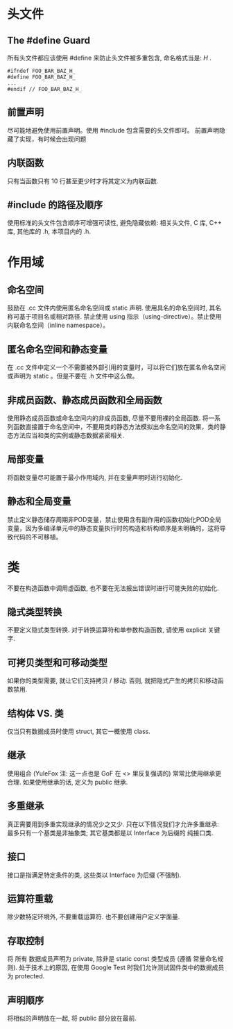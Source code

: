 # 头文件

## The #define Guard
所有头文件都应该使用 #define 来防止头文件被多重包含, 命名格式当是: <PROJECT>_<PATH>_<FILE>_H_ .
```
#ifndef FOO_BAR_BAZ_H_
#define FOO_BAR_BAZ_H_
...
#endif // FOO_BAR_BAZ_H_
```
## 前置声明
尽可能地避免使用前置声明。使用 #include 包含需要的头文件即可。
前置声明隐藏了实现，有时候会出现问题


## 内联函数
只有当函数只有 10 行甚至更少时才将其定义为内联函数.
## #include 的路径及顺序
使用标准的头文件包含顺序可增强可读性, 避免隐藏依赖: 相关头文件, C 库, C++ 库, 其他库的 .h, 本项目内的 .h.

# 作用域
## 命名空间
鼓励在 .cc 文件内使用匿名命名空间或 static 声明. 使用具名的命名空间时, 其名称可基于项目名或相对路径. 禁止使用 using 指示（using-directive）。禁止使用内联命名空间（inline namespace）。
## 匿名命名空间和静态变量
在 .cc 文件中定义一个不需要被外部引用的变量时，可以将它们放在匿名命名空间或声明为 static 。但是不要在 .h 文件中这么做。
## 非成员函数、静态成员函数和全局函数
使用静态成员函数或命名空间内的非成员函数, 尽量不要用裸的全局函数. 将一系列函数直接置于命名空间中，不要用类的静态方法模拟出命名空间的效果，类的静态方法应当和类的实例或静态数据紧密相关.
## 局部变量
将函数变量尽可能置于最小作用域内, 并在变量声明时进行初始化.
## 静态和全局变量
禁止定义静态储存周期非POD变量，禁止使用含有副作用的函数初始化POD全局变量，因为多编译单元中的静态变量执行时的构造和析构顺序是未明确的，这将导致代码的不可移植。

# 类
不要在构造函数中调用虚函数, 也不要在无法报出错误时进行可能失败的初始化.
## 隐式类型转换
不要定义隐式类型转换. 对于转换运算符和单参数构造函数, 请使用 explicit 关键字.
## 可拷贝类型和可移动类型
如果你的类型需要, 就让它们支持拷贝 / 移动. 否则, 就把隐式产生的拷贝和移动函数禁用.
## 结构体 VS. 类
仅当只有数据成员时使用 struct, 其它一概使用 class.
## 继承
使用组合 (YuleFox 注: 这一点也是 GoF 在 <<Design Patterns>> 里反复强调的) 常常比使用继承更合理. 如果使用继承的话, 定义为 public 继承.
## 多重继承
真正需要用到多重实现继承的情况少之又少. 只在以下情况我们才允许多重继承: 最多只有一个基类是非抽象类; 其它基类都是以 Interface 为后缀的 纯接口类.
## 接口
接口是指满足特定条件的类, 这些类以 Interface 为后缀 (不强制).
## 运算符重载
除少数特定环境外, 不要重载运算符. 也不要创建用户定义字面量.
## 存取控制
将 所有 数据成员声明为 private, 除非是 static const 类型成员 (遵循 常量命名规则). 处于技术上的原因, 在使用 Google Test 时我们允许测试固件类中的数据成员为 protected.
## 声明顺序
将相似的声明放在一起, 将 public 部分放在最前.







	